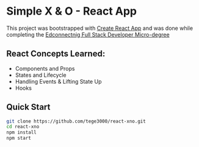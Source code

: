 # Simple X & O - React App

This project was bootstrapped with [Create React App](https://github.com/facebook/create-react-app) and was done while completing the [Edconnectnig Full Stack Developer Micro-degree](https://edconnect.ng)

## React Concepts Learned:
* Components and Props
* States and Lifecycle
* Handling Events & Lifting State Up
* Hooks

## Quick Start

```sh
git clone https://github.com/tege3000/react-xno.git
cd react-xno
npm install
npm start
```
